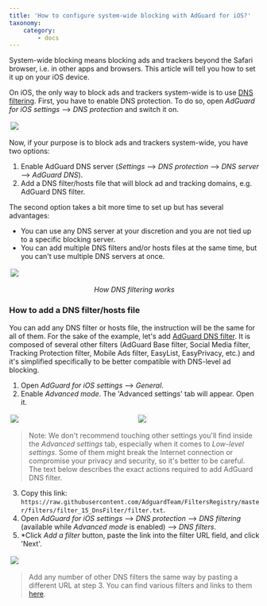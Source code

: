 ```yaml
---
title: 'How to configure system-wide blocking with AdGuard for iOS?'
taxonomy:
    category:
        - docs
---
```


System-wide blocking means blocking ads and trackers beyond the Safari browser, i.e. in other apps and browsers. This article will tell you how to set it up on your iOS device.

On iOS, the only way to block ads and trackers system-wide is to use [DNS filtering](https://kb.adguard.com/en/general/dns-filtering). First, you have to enable DNS protection. To do so, open *AdGuard for iOS settings* —> *DNS protection* and switch it on.

<img src="https://cdn.adguard.com/public/Adguard/Blog/ios_dns_protection.PNG" style="border: 1px solid #efefef; max-height: 700px; max-width: 350px; padding: 2px;">

Now, if your purpose is to block ads and trackers system-wide, you have two options:

1. Enable AdGuard DNS server (*Settings* —> *DNS protection* —> *DNS server* —> *AdGuard DNS*).
2. Add a DNS filter/hosts file that will block ad and tracking domains, e.g. AdGuard DNS filter.

The second option takes a bit more time to set up but has several advantages:

* You can use any DNS server at your discretion and you are not tied up to a specific blocking server.
* You can add multiple DNS filters and/or hosts files at the same time, but you can't use multiple DNS servers at once.

<img src="https://cdn.adguard.com/public/Adguard/kb/DNS_filtering/how_dns_filtering_works_en.png" style="border: 1px solid #efefef; max-height: 700px; max-width: 650px; padding: 2px;">
<p align="center"><i>How DNS filtering works</i></p>

### How to add a DNS filter/hosts file

You can add any DNS filter or hosts file, the instruction will be the same for all of them. For the sake of the example, let's add [AdGuard DNS filter](https://github.com/AdguardTeam/AdguardSDNSFilter). It is composed of several other filters (AdGuard Base filter, Social Media filter, Tracking Protection filter, Mobile Ads filter, EasyList, EasyPrivacy, etc.) and it's simplified specifically to be better compatible with DNS-level ad blocking.

1. Open *AdGuard for iOS settings* —> *General*.
2. Enable *Advanced mode*. The 'Advanced settings' tab will appear. Open it.

<div style="display:flex">
     <div style="flex:1;padding-right:5px;">
          <img src="https://cdn.adguard.com/public/Adguard/Release_notes/iOS/v4.0/advanced_mode_en.jpg" style="border: 1px solid #efefef; max-width: 350px; padding: 2px;">
     </div>
     <div style="flex:1;padding-left:5px;">
          <img src="https://cdn.adguard.com/public/Adguard/Blog/ios_advanced_settings.PNG" style="border: 1px solid #efefef; max-width: 350px; padding: 2px;">
     </div>
</div>

> Note: We don't recommend touching other settings you'll find inside the *Advanced settings* tab, especially when it comes to *Low-level settings*. Some of them might break the Internet connection or compromise your privacy and security, so it's better to be careful. The text below describes the exact actions required to add AdGuard DNS filter.

3. Copy this link: `https://raw.githubusercontent.com/AdguardTeam/FiltersRegistry/master/filters/filter_15_DnsFilter/filter.txt`.
4. Open *AdGuard for iOS settings* —> *DNS protection* —> *DNS filtering* (available while *Advanced mode* is enabled) —> *DNS filters*.
5. *Click *Add a filter* button, paste the link into the filter URL field, and click 'Next'.

<img src="https://cdn.adguard.com/public/Adguard/Blog/ios_adding_a_filter.PNG" style="border: 1px solid #efefef; max-height: 700px; max-width: 350px; padding: 2px;">

> Add any number of other DNS filters the same way by pasting a different URL at step 3. You can find various filters and links to them [here](https://filterlists.com).
